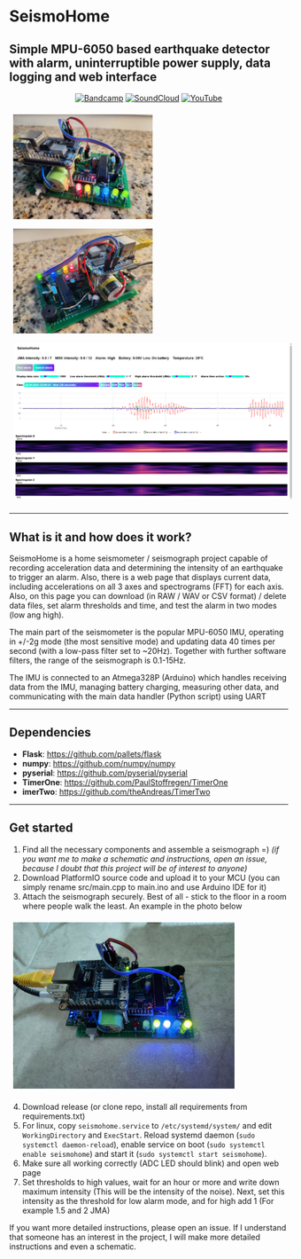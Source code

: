 # SeismoHome
## Simple MPU-6050 based earthquake detector with alarm, uninterruptible power supply, data logging and web interface

<div style="width:100%;text-align:center;">
   <p>
      <a href="https://f3rni.bandcamp.com"><img alt="Bandcamp" src="https://img.shields.io/badge/-Bandcamp-cyan" ></a>
      <a href="https://soundcloud.com/f3rni"><img alt="SoundCloud" src="https://img.shields.io/badge/-SoundCloud-orange" ></a>
      <a href="https://www.youtube.com/@F3RNI"><img alt="YouTube" src="https://img.shields.io/badge/-YouTube-red" ></a>
   </p>
</div>

<div style="content: ''; clear: both; display: table;">
   <img src="device_photo_1.jpg" alt="Seismograph photo 1" style="width:50%; padding: 0.5em;">
   <img src="device_photo_2.jpg" alt="Seismograph photo 2" style="width:50%; padding: 0.5em;">
</div>

<div style="content: ''; clear: both; display: table;">
   <img src="web_screenshot.png" alt="Web page screenshot" style="width:100%; padding: 0.5em;">
</div>

----------

## What is it and how does it work?

SeismoHome is a home seismometer / seismograph project capable of recording acceleration data and determining the intensity of an earthquake to trigger an alarm.
Also, there is a web page that displays current data, including accelerations on all 3 axes and spectrograms (FFT) for each axis. Also, on this page you can download (in RAW / WAV or CSV format) / delete data files, set alarm thresholds and time, and test the alarm in two modes (low ang high).

The main part of the seismometer is the popular MPU-6050 IMU, operating in +/-2g mode (the most sensitive mode) and updating data 40 times per second (with a low-pass filter set to ~20Hz).
Together with further software filters, the range of the seismograph is 0.1-15Hz.

The IMU is connected to an Atmega328P (Arduino) which handles receiving data from the IMU, managing battery charging, measuring other data, and communicating with the main data handler (Python script) using UART



----------

## Dependencies

- **Flask**: https://github.com/pallets/flask
- **numpy**: https://github.com/numpy/numpy
- **pyserial**: https://github.com/pyserial/pyserial
- **TimerOne**: https://github.com/PaulStoffregen/TimerOne
- **imerTwo**: https://github.com/theAndreas/TimerTwo

----------

## Get started

1. Find all the necessary components and assemble a seismograph =) *(if you want me to make a schematic and instructions, open an issue, because I doubt that this project will be of interest to anyone)*
2. Download PlatformIO source code and upload it to your MCU (you can simply rename src/main.cpp to main.ino and use Arduino IDE for it)
3. Attach the seismograph securely. Best of all - stick to the floor in a room where people walk the least. An example in the photo below


<img src="device_photo_3.jpg" alt="The seismograph is hot-glued to the floor" style="height: 300px; width: auto; padding: 0.5em;">

4. Download release (or clone repo, install all requirements from requirements.txt)
5. For linux, copy `seismohome.service` to `/etc/systemd/system/` and edit `WorkingDirectory` and `ExecStart`. Reload systemd daemon (`sudo systemctl daemon-reload`), enable service on boot (`sudo systemctl enable seismohome`) and start it (`sudo systemctl start seismohome`).
6. Make sure all working correctly (ADC LED should blink) and open web page
7. Set thresholds to high values, wait for an hour or more and write down maximum intensity (This will be the intensity of the noise). Next, set this intensity as the threshold for low alarm mode, and for high add 1 (For example 1.5 and 2 JMA)

If you want more detailed instructions, please open an issue. If I understand that someone has an interest in the project, I will make more detailed instructions and even a schematic.
